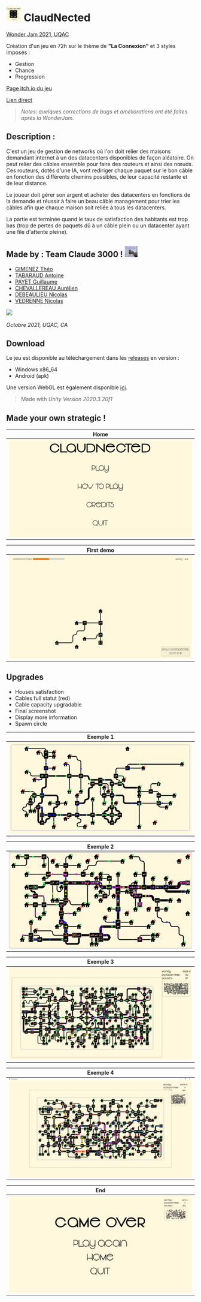 
# <img src="Img/ClaudNected%20Icon.png" height="40"> ClaudNected

[Wonder Jam 2021, UQAC](https://itch.io/jam/-wonderjam-uqac-2021-propuls-par-ubisoft-saguenay/entries)

Création d'un jeu en 72h sur le thème de **"La Connexion"** et 3 styles imposés :
* Gestion
* Chance
* Progression

[Page itch.io du jeu](https://itch.io/jam/-wonderjam-uqac-2021-propuls-par-ubisoft-saguenay/rate/1231056)

[Lien direct](https://theogimenez.itch.io/claudnection)

> *Notes: quelques corrections de bugs et améliorations ont été faites après la WonderJam.*

## Description :

C'est un jeu de gestion de networks où l'on doit relier des maisons demandant internet à un des datacenters disponibles de façon aléatoire.
On peut relier des câbles ensemble pour faire des routeurs et ainsi des nœuds.
Ces routeurs, dotés d'une IA, vont rediriger chaque paquet sur le bon câble en fonction des différents chemins possibles, de leur capacité restante et de leur distance.

Le joueur doit gérer son argent et acheter des datacenters en fonctions de la demande et réussir à faire un beau câble management pour trier les câbles afin que chaque maison soit reliée à tous les datacenters.

La partie est terminée quand le taux de satisfaction des habitants est trop bas (trop de pertes de paquets dû à un câble plein ou un datacenter ayant une file d'attente pleine).

## Made by : Team Claude 3000 !  <img src="Img/TeamClaud3000.png" height="30">
* [GIMENEZ Théo](https://github.com/TheoGimenez7)
* [TABARAUD Antoine](https://github.com/AntTBD)
* [PAYET Guillaume](https://github.com/Azonic-dev)
* [CHEVALLEREAU Aurélien](https://github.com/TheOrtech)
* [DEBEAULIEU Nicolas](https://github.com/NicolArrayList)
* [VEDRENNE Nicolas](https://github.com/nicolasvedrenne)


<a href = "../../graphs/contributors">
  <img src = "https://contrib.rocks/image?repo=AntTBD/ClaudNected"/>
</a>

*Octobre 2021, UQAC, CA*


## Download

Le jeu est disponible au téléchargement dans les [releases](../../releases/latest) en version :
* Windows x86_64
* Android (apk)

Une version WebGL est également disponible [ici](https://anttbd.github.io/ClaudNected/WebGL/).

> Made with *Unity Version 2020.3.20f1*

## Made your own strategic !
| Home |
| ---- |
| ![ClaudNected Home](Img/ClaudNected%20Home.png) |

| First demo |
| ---------- |
| ![WonderJam Demo](Img/ClaudNected%20InGame%200.png) |

## Upgrades
* Houses satisfaction
* Cables full statut (red)
* Cable capacity upgradable
* Final screenshot
* Display more information
* Spawn circle

| Exemple 1 |
| --------- |
| ![Exemple 1](Img/ClaudNected%20InGame%201.png) |

| Exemple 2 |
| --------- |
| ![Exemple 2](Img/ClaudNected%20InGame%204.png) |

| Exemple 3 |
| --------- |
| ![Exemple 3](Img/ClaudNected%20InGame%202.png) |

| Exemple 4 |
| --------- |
| ![Exemple 4](Img/ClaudNected%20InGame%203.png) |

| End |
| --- |
| ![ClaudNected End](Img/ClaudNected%20end.png) |
